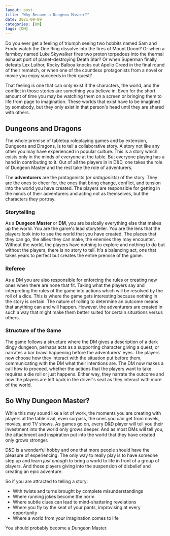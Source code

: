 ```yaml
---
layout: post
title: "Why Become a Dungeon Master?"
date: 2021-09-09
categories: [DM]
tags: [DM]
---
```


Do you ever get a feeling of triumph seeing two hobbits named Sam and Frodo watch the One Ring dissolve into the fires of Mount Doom? Or when a farmboy named Luke Skywalker fires two proton torpedoes into the thermal exhaust port of planet-destroying Death Star? Or when Superman finally defeats Lex Luthor, Rocky Balboa knocks out Apollo Creed in the final round of their rematch, or when one of the countless protagonists from a novel or movie you enjoy succeeds in their quest?

That feeling is one that can only exist if the characters, the world, and the conflict in those stories are something you believe in. Even for the short amount of time you may be watching them on a screen or bringing them to life from page to imagination. These worlds that exist have to be imagined by somebody, but they only exist in that person's head until they are shared with others.

## Dungeons and Dragons

The whole premise of tabletop roleplaying games and by extension, Dungeons and Dragons, is to tell a collaborative story. A story not like any other you may have experienced in popular culture. This is a story which exists only in the minds of everyone at the table. But everyone playing has a hand in contributing to it. Out of all the players in in D&D, one takes the role of Dungeon Master and the rest take the role of adventurers.

The **adventurers** are the protagonists (*or antagonists*) of the story. They are the ones to cheer for, the ones that bring change, conflict, and tension into the world you have created. The players are responsible for getting in the minds of their adventurers and acting not as themselves, but the characters they portray.

### Storytelling

As a **Dungeon Master** or **DM**, you are basically everything else that makes up the world. You are the game's lead storyteller. You are the lens that the players look into to see the world that you have created. The places that they can go, the allies they can make, the enemies they may encounter. Without the world, the players have nothing to explore and nothing to do but without the players, there is no story to tell. It's a balancing act, one that takes years to perfect but creates the entire premise of the game.

### Referee

As a DM you are also responsible for enforcing the rules or creating new ones when there are none that fit. Taking what the players say and interpreting the rules of the game into actions which will be resolved by the roll of a dice. This is where the game gets interesting because nothing in the story is certain. The nature of rolling to determine an outcome means that anything can and will happen. However, the adventurers are created in such a way that might make them better suited for certain situations versus others.

### Structure of the Game

The game follows a structure where the DM gives a description of a dark dingy dungeon, perhaps acts as a supporting character giving a quest, or narrates a bar brawl happening before the adventurers' eyes. The players now choose how they interact with the situation put before them, communicating with the DM what their intentions are. The DM now makes a call how to proceed, whether the actions that the players want to take requires a die roll or just happens. Either way, they narrate the outcome and now the players are left back in the driver's seat as they interact with more of the world.

## So Why Dungeon Master?

While this may sound like a lot of work, the moments you are creating with players at the table rival, even surpass, the ones you can get from novels, movies, and TV shows. As games go on, every D&D player will tell you their investment into the world only grows deeper. And as most DMs will tell you, the attachment and inspiration put into the world that they have created only grows stronger.

D&D is a wonderful hobby and one that more people should have the pleasure of experiencing. The only way to really play is to have someone step up and learn *just enough* to bring a world to life in front of a group of players. And those players giving into the suspension of disbelief and creating an epic adventure.

So if you are attracted to telling a story:
  - With twists and turns brought by complete misunderstandings
  - Where running jokes become the norm
  - Where subtle clues can lead to mind-shattering revelations
  - Where you fly by the seat of your pants, improvising at every opportunity
  - Where a world from your imagination comes to life

You should probably become a Dungeon Master.
